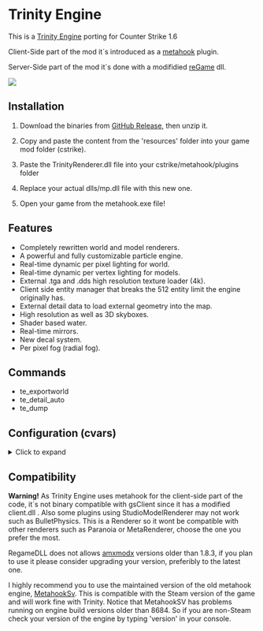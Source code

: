# Trinity Engine

This is a [Trinity Engine](https://github.com/TheOverfloater/trinity-engine) porting for Counter Strike 1.6

Client-Side part of the mod it´s introduced as a [metahook](https://github.com/Nagist/metahook) plugin.

Server-Side part of the mod it´s done with a modifidied [reGame](https://github.com/s1lentq/ReGameDLL_CS) dll.

![](/img/1.png)

## Installation

1. Download the binaries from [GitHub Release](https://github.com/ollerjoaco/MH_TrinityRender/releases), then unzip it.

2. Copy and paste the content from the 'resources' folder into your game mod folder (cstrike).

3. Paste the TrinityRenderer.dll file into your cstrike/metahook/plugins folder

4. Replace your actual dlls/mp.dll file with this new one.

5. Open your game from the metahook.exe file!

## Features

* Completely rewritten world and model renderers.
* A powerful and fully customizable particle engine.
* Real-time dynamic per pixel lighting for world.
* Real-time dynamic per vertex lighting for models.
* External .tga and .dds high resolution texture loader (4k).
* Client side entity manager that breaks the 512 entity limit the engine originally has.
* External detail data to load external geometry into the map.
* High resolution as well as 3D skyboxes.
* Shader based water.
* Real-time mirrors.
* New decal system.
* Per pixel fog (radial fog).

## Commands

* te_exportworld
* te_detail_auto
* te_dump

## Configuration (cvars)
<details>
<summary>Click to expand</summary>

| CVar                               | Default | Disable | Enable          | Description                                    |
| :--------------------------------- | :-----: | :-: | :----------: | :--------------------------------------------- |
| te_client_entities                      | 1       | 0   | 1            | Display of new client entities. |
| te_detail                 | 1       | 0   | 1            | Enables/Disables detail texturing. |
| te_dynlights                         | 1     | 0 | 1            | Enables/Disables dynamic lights in the world ( flashlight, env_spotlight ). |
| te_mirrors                       | 1   | 0   | 1     | Enables/Disables the use of mirrors in the game. |
| te_mirror_player                  | 1       | 0   | 1            | Enables/Disables players shown in mirrors. |
| te_model_decals                       | 1       | 0   | 1            | Enables/Disables model decals. |
| te_model_shaders              | 1       | 0   | 1            | Enables/Disables model shaders. |
| te_models            | 1       | 0   | 1            | Enables/Disables the rendering of models in the game. |
| te_models_debug_bbox                        | 0       | 0   | 1            | Show the bbox of models in the game. |
| te_models_debug_light               | 0      | 0   | 1            | Turns models into black to white color depending on the light that affects it |
| te_particles             | 1       | 0   | 1            | Enables/Disables the rendering of new particles system in the game |
| te_particles_debug           | 0       | 0   | 1            | Shows created, freed and active particles in the console in real time. Also the created, freed and active particle systems. |
| te_radialfog                   | 0       | 0   | 1            | Enables/Disables radial fog setting for rendering fog in the game. |
| te_shadows               | 1       | 0   | 1            | Enables/Disables models and brushes shadows in the game. |
| te_shadows_filter                  | 1       | 0   | 1            | Enables/Disables a shadows filter that reduces sharpness of shadows in the game. |
| te_speeds                   | 0       | 0   | 1            | Shows wpolys, epolys, studio polys, particles and fps count in the console in real time. |
| te_water                      | 1       | 0   | 1            | Enables/Disables shader based water rendering in the game. |
| te_water_debug                      | 0       | 0   | 1            | Shows water refract and reflect wpolys, epolys and studio polys drawn for water shader. |
| te_wireframe                        | 0       | 0   | 1            | Shows the wireframe structure of all the brushes in the world. |
| te_world                       | 0       | 0   | 1            | Enables/Disables the rendering of all the world brushes but not the models or entitys. |
| te_world_shaders                    | 1       | 0   | 1            | Enables/Disables world shaders in the game. |

</details>

## Compatibility

<b>Warning!</b> As Trinity Engine uses metahook for the client-side part of the code, it´s not binary compatible with gsClient since it has a modified client.dll . Also some plugins using StudioModelRenderer may not work such as BulletPhysics. This is a Renderer so it wont be compatible with other renderers such as Paranoia or MetaRenderer, choose the one you prefer the most.

RegameDLL does not allows [amxmodx](https://github.com/alliedmodders/amxmodx) versions older than 1.8.3, if you plan to use it please consider upgrading your version, preferibly to the latest one.

I highly recommend you to use the maintained version of the old metahook engine, [MetahookSv](https://github.com/hzqst/MetaHookSv). This is compatible with the Steam version of the game and will work fine with Trinity.
Notice that MetahookSV has problems running on engine build versions older than 8684. So if you are non-Steam check your version of the engine by typing 'version' in your console.
